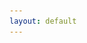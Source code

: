 ```yaml
---
layout: default
---
```





<html>
  <head>
    <link rel="stylesheet" href="https://cdnjs.cloudflare.com/ajax/libs/leaflet/1.3.1/leaflet.css" />
    <script src="https://cdnjs.cloudflare.com/ajax/libs/leaflet/1.3.1/leaflet.js"></script>
 <style>
#map {
    width: 1000px;
    height:800px;
}
</style>
  </head>
  <body>
    <div id="map"></div>
    <script>
      var map = L.map('map').setView([0, 0], 2);
	L.tileLayer('https://api.maptiler.com/maps/hybrid/{z}/{x}/{y}.jpg?key=XOnkBskT7Cy4ilY2wGew',{
	attribution: '<a href="https://www.maptiler.com/copyright/" target="_blank">&copy; MapTiler</a> <a href="https://www.openstreetmap.org/copyright" target="_blank">&copy; OpenStreetMap contributors</a>',
}).addTo(map)

	var wiripop = "<h3>Wind River Experimental Forest</h3><br/>  <img src='/images/STJA.png'/>";
	var saipanpop = "<h3>Saipan</h3></br> <img src='/images/COLK.png'/ width='300'>";

	var popOptions =
        {
        'minWidth': '300',
		'minHeight':'300',
        }

	var marker = L.marker([45.810511, -121.942358]).addTo(map).bindPopup(wiripop,popOptions);
	var marker = L.marker([15.185998, 145.771207]).addTo(map).bindPopup(saipanpop,popOptions);


    </script>
  </body>
</html>